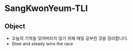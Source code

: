 # SangKwonYeum-TLI

## Object

-   오늘의 기억을 잊어버리지 않기 위해 매일 공부한 것을 정리합니다.
-   Slow and steady wins the race

